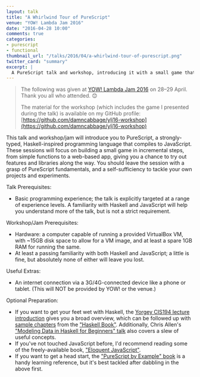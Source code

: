 ```yaml
---
layout: talk
title: "A Whirlwind Tour of PureScript"
venue: "YOW! Lambda Jam 2016"
date: "2016-04-28 10:00"
comments: true
categories:
- purescript
- functional
thumbnail_url: "/talks/2016/04/a-whirlwind-tour-of-purescript.png"
twitter_card: "summary"
excerpt: |
  A PureScript talk and workshop, introducing it with a small game that we'll build piece by piece, from simple functions to a web-based app, giving you a chance to try out features and libraries along the way.
---
```


> The following was given at [YOW! Lambda Jam 2016](http://lambdajam.yowconference.com.au/) on 28–29 April. Thank you all who attended. 😊
>
> The material for the workshop (which includes the game I presented during the talk) is available on my GitHub profile: [https://github.com/damncabbage/ylj16-workshop](https://github.com/damncabbage/ylj16-workshop)

This talk and workshop/jam will introduce you to PureScript, a strongly-typed, Haskell-inspired programming language that compiles to JavaScript. These sessions will focus on building a small game in incremental steps, from simple functions to a web-based app, giving you a chance to try out features and libraries along the way. You should leave the session with a grasp of PureScript fundamentals, and a self-sufficiency to tackle your own projects and experiments.


Talk Prerequisites:

* Basic programming experience; the talk is explicitly targeted at a range of experience levels. A familiarity with Haskell and JavaScript will help you understand more of the talk, but is not a strict requirement.


Workshop/Jam Prerequisites:

* Hardware: a computer capable of running a provided VirtualBox VM, with ~15GB disk space to allow for a VM image, and at least a spare 1GB RAM for running the same.
* At least a passing familiarity with both Haskell and JavaScript; a little is fine, but absolutely none of either will leave you lost.


Useful Extras:

* An internet connection via a 3G/4G-connected device like a phone or tablet. (This will NOT be provided by YOW! or the venue.)


Optional Preparation:

* If you want to get your feet wet with Haskell, the [Yorgey CIS194 lecture introduction](http://www.seas.upenn.edu/~cis194/spring13/lectures/01-intro.html) gives you a broad overview, which can be followed up with [sample chapters](http://haskellbook.com/images/sample.pdf) from the ["Haskell Book"](http://haskellbook.com/). Additionally, Chris Allen's ["Modeling Data in Haskell for Beginners" talk](https://www.youtube.com/watch?v=p-NBJm0kIYU) also covers a slew of useful concepts.
* If you've not touched JavaScript before, I'd recommend reading some of the freely-available book, ["Eloquent JavaScript"](http://eloquentjavascript.net/).
* If you want to get a head start, the ["PureScript by Example" book](https://leanpub.com/purescript/read) is a handy learning reference, but it's best tackled after dabbling in the above first.
